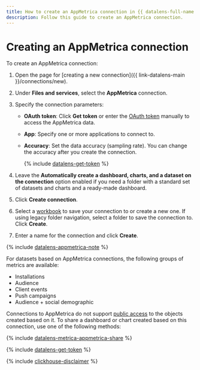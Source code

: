 ```yaml
---
title: How to create an AppMetrica connection in {{ datalens-full-name }}
description: Follow this guide to create an AppMetrica connection.
---
```


# Creating an AppMetrica connection

To create an AppMetrica connection:

1. Open the page for [creating a new connection]({{ link-datalens-main }}/connections/new).
1. Under **Files and services**, select the **AppMetrica** connection.
1. Specify the connection parameters:

   * **OAuth token**: Click **Get token** or enter the [OAuth token](#get-oauth-token) manually to access the AppMetrica data.
   * **App**: Specify one or more applications to connect to.
   * **Accuracy**: Set the data accuracy (sampling rate). You can change the accuracy after you create the connection.

      {% include [datalens-get-token](../../../_includes/datalens/datalens-change-account-note.md) %}


1. Leave the **Automatically create a dashboard, charts, and a dataset on the connection** option enabled if you need a folder with a standard set of datasets and charts and a ready-made dashboard.


1. Click **Create connection**.


1. Select a [workbook](../../workbooks-collections/index.md) to save your connection to or create a new one. If using legacy folder navigation, select a folder to save the connection to. Click **Create**.


1. Enter a name for the connection and click **Create**.

{% include [datalens-appmetrica-note](../../../_includes/datalens/datalens-appmetrica-note.md) %}

For datasets based on AppMetrica connections, the following groups of metrics are available:

- Installations
- Audience
- Client events
- Push campaigns
- Audience + social demographic


Connections to AppMetrica do not support [public access](../../concepts/datalens-public.md) to the objects created based on it. To share a dashboard or chart created based on this connection, use one of the following methods:

{% include [datalens-metrica-appmetrica-share](../../../_includes/datalens/datalens-metrica-appmetrica-share.md) %}


{% include [datalens-get-token](../../../_includes/datalens/operations/datalens-get-token.md) %}

{% include [clickhouse-disclaimer](../../../_includes/clickhouse-disclaimer.md) %}

